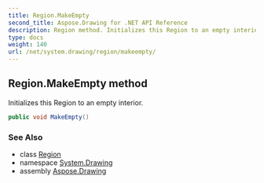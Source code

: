```yaml
---
title: Region.MakeEmpty
second_title: Aspose.Drawing for .NET API Reference
description: Region method. Initializes this Region to an empty interior
type: docs
weight: 140
url: /net/system.drawing/region/makeempty/
---
```

## Region.MakeEmpty method

Initializes this Region to an empty interior.

```csharp
public void MakeEmpty()
```

### See Also

* class [Region](../)
* namespace [System.Drawing](../../region/)
* assembly [Aspose.Drawing](../../../)


